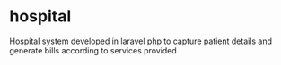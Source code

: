 # hospital
Hospital system developed in laravel php to capture patient details and generate bills according to services provided
